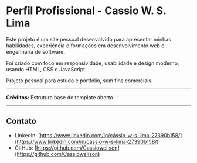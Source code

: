# Perfil Profissional - Cassio W. S. Lima

Este projeto é um site pessoal desenvolvido para apresentar minhas habilidades, experiência e formações em desenvolvimento web e engenharia de software.

Foi criado com foco em responsividade, usabilidade e design moderno, usando HTML, CSS e JavaScript.

Projeto pessoal para estudo e portfólio, sem fins comerciais.

---

**Créditos:** Estrutura base de template aberto.

---

## Contato

- LinkedIn: [https://www.linkedin.com/in/cássio-w-s-lima-27390b158/](https://www.linkedin.com/in/cássio-w-s-lima-27390b158/)  
- GitHub: [https://github.com/Cassiowelison](https://github.com/Cassiowelison)
